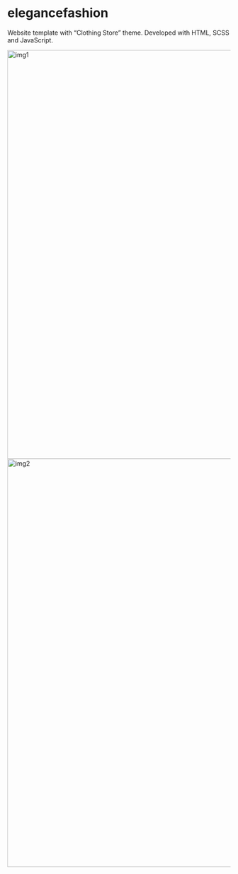 # elegancefashion

Website template with “Clothing Store” theme. Developed with HTML, SCSS and JavaScript.


<img width="924" alt="img1" src="https://github.com/user-attachments/assets/b27d9fa5-b8be-4da5-8fa6-0d773f1285e1" />

<img width="923" alt="img2" src="https://github.com/user-attachments/assets/4a54c9a0-a4b5-4e2a-9551-5056d62f312b" />
